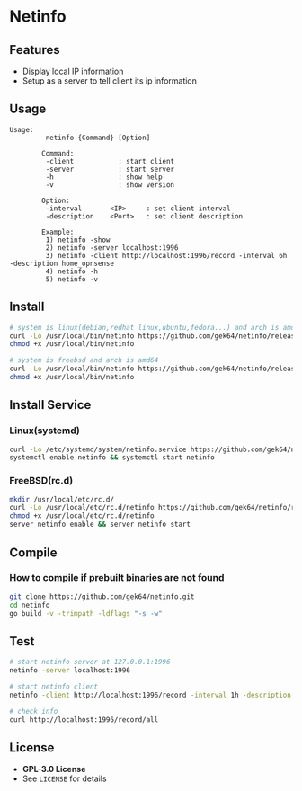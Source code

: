 # Netinfo

## Features

- Display local IP information
- Setup as a server to tell client its ip information

## Usage

```
Usage:                                   
         netinfo {Command} [Option]      
                                         
        Command:                         
         -client           : start client
         -server           : start server
         -h                : show help   
         -v                : show version
                                         
        Option:                          
         -interval       <IP>     : set client interval
         -description    <Port>   : set client description

        Example:
         1) netinfo -show
         2) netinfo -server localhost:1996
         3) netinfo -client http://localhost:1996/record -interval 6h -description home_opnsense
         4) netinfo -h
         5) netinfo -v
```

## Install

```sh
# system is linux(debian,redhat linux,ubuntu,fedora...) and arch is amd64
curl -Lo /usr/local/bin/netinfo https://github.com/gek64/netinfo/releases/latest/download/netinfo-linux-386
chmod +x /usr/local/bin/netinfo

# system is freebsd and arch is amd64
curl -Lo /usr/local/bin/netinfo https://github.com/gek64/netinfo/releases/latest/download/netinfo-freebsd-amd64
chmod +x /usr/local/bin/netinfo
```

## Install Service

### Linux(systemd)

```sh
curl -Lo /etc/systemd/system/netinfo.service https://github.com/gek64/netinfo/raw/main/configs/netinfo.service
systemctl enable netinfo && systemctl start netinfo
```

### FreeBSD(rc.d)

```sh
mkdir /usr/local/etc/rc.d/
curl -Lo /usr/local/etc/rc.d/netinfo https://github.com/gek64/netinfo/raw/main/configs/netinfo
chmod +x /usr/local/etc/rc.d/netinfo
server netinfo enable && server netinfo start
```

## Compile

### How to compile if prebuilt binaries are not found

```sh
git clone https://github.com/gek64/netinfo.git
cd netinfo
go build -v -trimpath -ldflags "-s -w"
```

## Test

```sh
# start netinfo server at 127.0.0.1:1996
netinfo -server localhost:1996

# start netinfo client
netinfo -client http://localhost:1996/record -interval 1h -description home_opnsense

# check info
curl http://localhost:1996/record/all
```

## License

- **GPL-3.0 License**
- See `LICENSE` for details
